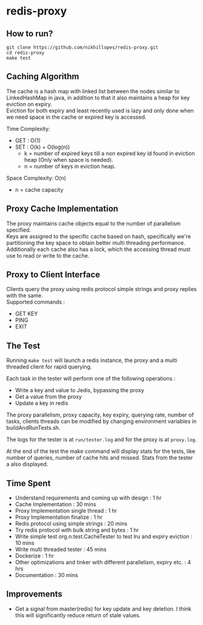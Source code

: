 # redis-proxy

## How to run?
```
git clone https://github.com/nikhillopes/redis-proxy.git
cd redis-proxy
make test
```

## Caching Algorithm
The cache is a hash map with linked list between the nodes similar to LinkedHashMap in java,
in addition to that it also maintains a heap for key eviction on expiry.\
Eviction for both expiry and least recently used is lazy and only done when we need space in the cache or expired key is accessed.


Time Complexity:
- GET : O(1)
- SET : O(k) + O(log(n))
  - k = number of expired keys till a non expired key id found in eviction heap (Only when space is needed).
  - n = number of keys in eviction heap.
  
Space Complexity: O(n)
  - n = cache capacity
  
## Proxy Cache Implementation
The proxy maintains cache objects equal to the number of parallelism specified.\
Keys are assigned to the specific cache based on hash, specifically we're partitioning the key space to
obtain better multi threading performance. Additionally each cache also has a lock, which the accessing thread must use to read or write to the cache.

## Proxy to Client Interface
Clients query the proxy using redis protocol simple strings and proxy replies with the same.\
Supported commands : 
 - GET KEY
 - PING
 - EXIT
 
## The Test
Running ```make test``` will launch a redis instance, the proxy and a multi threaded client for rapid querying.

Each task in the tester will perform one of the following operations :
- Write a key and value to Jedis, bypassing the proxy
- Get a value from the proxy
- Update a key in redis

The proxy parallelism, proxy capacity, key expiry, querying rate, number of tasks, clients threads can be modified by changing environment variables in buildAndRunTests.sh.

The logs for the tester is at ```run/tester.log``` and for the proxy is at ```proxy.log```.

At the end of the test the make command will display stats for the tests, like number of queries, number of cache hits and missed. Stats from the tester a also displayed.

## Time Spent
- Understand requirements and coming up with design : 1 hr
- Cache Implementation : 30 mins
- Proxy Implementation single thread : 1 hr
- Proxy Implementation finalize : 1 hr
- Redis protocol using simple strings : 20 mins
- Try redis protocol with bulk string and bytes : 1 hr
- Write simple test org.n.test.CacheTester to test lru and expiry eviction : 10 mins
- Write multi threaded tester : 45 mins
- Dockerize : 1 hr
- Other optimizations and tinker with different parallelism, expiry etc. : 4 hrs
- Documentation : 30 mins

## Improvements
- Get a signal from master(redis) for key update and key deletion. I think this will significantly reduce return of stale values. 



